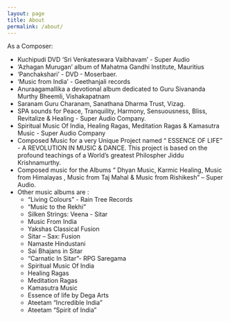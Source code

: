 ```yaml
---
layout: page
title: About
permalink: /about/
---
```


As a Composer:
* Kuchipudi DVD ‘Sri Venkateswara Vaibhavam’ - Super Audio
* ‘Azhagan Murugan’ album of Mahatma Gandhi Institute, Mauritius
* ‘Panchakshari’ -  DVD -  Moserbaer.
* ‘Music from India’ - Geethanjali records
* Anuraagamallika a devotional album dedicated to Guru Sivananda Murthy Bheemli, Vishakapatnam
* Saranam Guru Charanam, Sanathana Dharma Trust, Vizag.
* SPA sounds for Peace, Tranquility, Harmony, Sensuousness, Bliss, Revitalize & Healing - Super Audio Company.
* Spiritual Music Of India, Healing Ragas, Meditation Ragas & Kamasutra Music - Super Audio Company
* Composed Music for a very Unique Project named “ ESSENCE OF LIFE”  - A REVOLUTION IN MUSIC & DANCE. This project is based on the profound teachings of a World’s greatest Philospher Jiddu Krishnamurthy.
* Composed music  for the Albums “ Dhyan Music, Karmic Healing, Music from Himalayas , Music from Taj Mahal & Music from Rishikesh” – Super Audio.
* Other music albums  are :
  * “Living Colours” - Rain Tree Records
  * “Music to the Rekhi”
  * Silken Strings: Veena - Sitar
  * Music From India
  * Yakshas Classical Fusion
  * Sitar – Sax: Fusion
  * Namaste Hindustani
  * Sai Bhajans in Sitar
  * “Carnatic In Sitar”- RPG Saregama
  * Spiritual Music Of India
  * Healing Ragas
  * Meditation Ragas
  * Kamasutra Music
  * Essence of life  by Dega Arts
  * Ateetam  “Incredible India”
  * Ateetam  “Spirit of India”